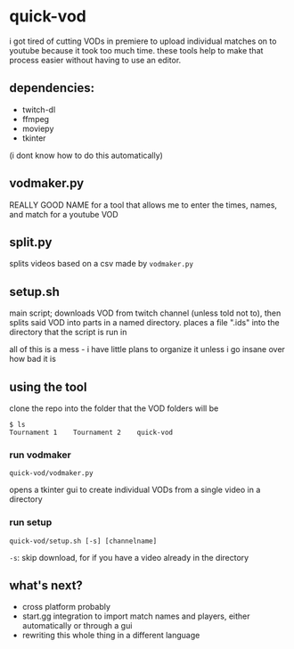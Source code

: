 # quick-vod

i got tired of cutting VODs in premiere to upload individual matches on to youtube because it took too much time. these tools help to make that process easier without having to use an editor.

## dependencies:

- twitch-dl
- ffmpeg
- moviepy
- tkinter

(i dont know how to do this automatically)

## vodmaker.py

REALLY GOOD NAME for a tool that allows me to enter the times, names, and match for a youtube VOD

## split.py

splits videos based on a csv made by `vodmaker.py`

## setup.sh

main script; downloads VOD from twitch channel (unless told not to), then splits said VOD into parts in a named directory. places a file ".ids" into the directory that the script is run in

all of this is a mess - i have little plans to organize it unless i go insane over how bad it is

## using the tool

clone the repo into the folder that the VOD folders will be

```console
$ ls
Tournament 1    Tournament 2    quick-vod
```

### run vodmaker

`quick-vod/vodmaker.py`

opens a tkinter gui to create individual VODs from a single video in a directory

### run setup

`quick-vod/setup.sh [-s] [channelname]`

`-s`: skip download, for if you have a video already in the directory

## what's next?

- cross platform probably
- start.gg integration to import match names and players, either automatically or through a gui
- rewriting this whole thing in a different language
